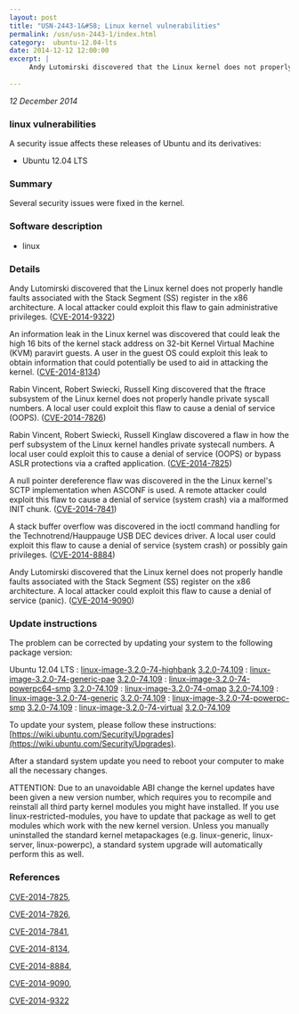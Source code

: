 ```yaml
---
layout: post
title: "USN-2443-1&#58; Linux kernel vulnerabilities"
permalink: /usn/usn-2443-1/index.html
category:  ubuntu-12.04-lts
date: 2014-12-12 12:00:00
excerpt: |
     Andy Lutomirski discovered that the Linux kernel does not properly handle faults associated with the Stack Segment (SS) register in the x86 architecture. A local attacker could exploit this flaw to gain administrative privileges. ([CVE-2014-9322](http://people.ubuntu.com/~ubuntu-security/cve/CVE-2014-9322))
    
--- 
```

 
 

*12 December 2014*

### linux vulnerabilities

A security issue affects these releases of Ubuntu and its derivatives:

* Ubuntu 12.04 LTS

### Summary

Several security issues were fixed in the kernel. 

### Software description

* linux 

### Details

 Andy Lutomirski discovered that the Linux kernel does not properly handle faults associated with the Stack Segment (SS) register in the x86 architecture. A local attacker could exploit this flaw to gain administrative privileges. ([CVE-2014-9322](http://people.ubuntu.com/~ubuntu-security/cve/CVE-2014-9322))

An information leak in the Linux kernel was discovered that could leak the high 16 bits of the kernel stack address on 32-bit Kernel Virtual Machine (KVM) paravirt guests. A user in the guest OS could exploit this leak to obtain information that could potentially be used to aid in attacking the kernel. ([CVE-2014-8134](http://people.ubuntu.com/~ubuntu-security/cve/CVE-2014-8134))

Rabin Vincent, Robert Swiecki, Russell King discovered that the ftrace subsystem of the Linux kernel does not properly handle private syscall numbers. A local user could exploit this flaw to cause a denial of service (OOPS). ([CVE-2014-7826](http://people.ubuntu.com/~ubuntu-security/cve/CVE-2014-7826))

Rabin Vincent, Robert Swiecki, Russell Kinglaw discovered a flaw in how the perf subsystem of the Linux kernel handles private systecall numbers. A local user could exploit this to cause a denial of service (OOPS) or bypass ASLR protections via a crafted application. ([CVE-2014-7825](http://people.ubuntu.com/~ubuntu-security/cve/CVE-2014-7825))

A null pointer dereference flaw was discovered in the the Linux kernel&#39;s SCTP implementation when ASCONF is used. A remote attacker could exploit this flaw to cause a denial of service (system crash) via a malformed INIT chunk. ([CVE-2014-7841](http://people.ubuntu.com/~ubuntu-security/cve/CVE-2014-7841))

A stack buffer overflow was discovered in the ioctl command handling for the Technotrend/Hauppauge USB DEC devices driver. A local user could exploit this flaw to cause a denial of service (system crash) or possibly gain privileges. ([CVE-2014-8884](http://people.ubuntu.com/~ubuntu-security/cve/CVE-2014-8884))

Andy Lutomirski discovered that the Linux kernel does not properly handle faults associated with the Stack Segment (SS) register on the x86 architecture. A local attacker could exploit this flaw to cause a denial of service (panic). ([CVE-2014-9090](http://people.ubuntu.com/~ubuntu-security/cve/CVE-2014-9090)) 

### Update instructions

The problem can be corrected by updating your system to the following package version:

Ubuntu 12.04 LTS
 : [linux-image-3.2.0-74-highbank](https://launchpad.net/ubuntu/+source/linux) <span> [3.2.0-74.109](https://launchpad.net/ubuntu/+source/linux/3.2.0-74.109) </span> 
 : [linux-image-3.2.0-74-generic-pae](https://launchpad.net/ubuntu/+source/linux) <span> [3.2.0-74.109](https://launchpad.net/ubuntu/+source/linux/3.2.0-74.109) </span> 
 : [linux-image-3.2.0-74-powerpc64-smp](https://launchpad.net/ubuntu/+source/linux) <span> [3.2.0-74.109](https://launchpad.net/ubuntu/+source/linux/3.2.0-74.109) </span> 
 : [linux-image-3.2.0-74-omap](https://launchpad.net/ubuntu/+source/linux) <span> [3.2.0-74.109](https://launchpad.net/ubuntu/+source/linux/3.2.0-74.109) </span> 
 : [linux-image-3.2.0-74-generic](https://launchpad.net/ubuntu/+source/linux) <span> [3.2.0-74.109](https://launchpad.net/ubuntu/+source/linux/3.2.0-74.109) </span> 
 : [linux-image-3.2.0-74-powerpc-smp](https://launchpad.net/ubuntu/+source/linux) <span> [3.2.0-74.109](https://launchpad.net/ubuntu/+source/linux/3.2.0-74.109) </span> 
 : [linux-image-3.2.0-74-virtual](https://launchpad.net/ubuntu/+source/linux) <span> [3.2.0-74.109](https://launchpad.net/ubuntu/+source/linux/3.2.0-74.109) </span> 

To update your system, please follow these instructions: [https://wiki.ubuntu.com/Security/Upgrades](https://wiki.ubuntu.com/Security/Upgrades).

After a standard system update you need to reboot your computer to make all the necessary changes.

ATTENTION: Due to an unavoidable ABI change the kernel updates have been given a new version number, which requires you to recompile and reinstall all third party kernel modules you might have installed. If you use linux-restricted-modules, you have to update that package as well to get modules which work with the new kernel version. Unless you manually uninstalled the standard kernel metapackages (e.g. linux-generic, linux-server, linux-powerpc), a standard system upgrade will automatically perform this as well. 

### References

 
 [CVE-2014-7825](http://people.ubuntu.com/~ubuntu-security/cve/CVE-2014-7825), 

 [CVE-2014-7826](http://people.ubuntu.com/~ubuntu-security/cve/CVE-2014-7826), 

 [CVE-2014-7841](http://people.ubuntu.com/~ubuntu-security/cve/CVE-2014-7841), 

 [CVE-2014-8134](http://people.ubuntu.com/~ubuntu-security/cve/CVE-2014-8134), 

 [CVE-2014-8884](http://people.ubuntu.com/~ubuntu-security/cve/CVE-2014-8884), 

 [CVE-2014-9090](http://people.ubuntu.com/~ubuntu-security/cve/CVE-2014-9090), 

 [CVE-2014-9322](http://people.ubuntu.com/~ubuntu-security/cve/CVE-2014-9322)
 

